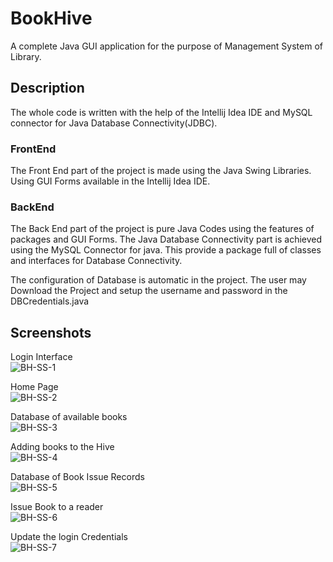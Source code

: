 # BookHive
A complete Java GUI application for the purpose of Management System of Library.

## Description
The whole code is written with the help of the Intellij Idea IDE and MySQL connector for Java Database Connectivity(JDBC).

### FrontEnd
The Front End part of the project is made using the Java Swing Libraries. Using GUI Forms available in the Intellij Idea IDE.

### BackEnd
The Back End part of the project is pure Java Codes using the features of packages and GUI Forms. The Java Database Connectivity part is achieved using the MySQL Connector for java. This provide a package full of classes and interfaces for Database Connectivity.</br>

The configuration of Database is automatic in the project. The user may Download the Project and setup the username and password in the DBCredentials.java</br>

## Screenshots
Login Interface</br>
![BH-SS-1](https://user-images.githubusercontent.com/95761669/227162525-290532e7-3094-4ae7-b80d-4e395db9d674.png)

Home Page</br>
![BH-SS-2](https://user-images.githubusercontent.com/95761669/227162693-cdd91e02-da42-4dbc-a16e-1426c2de7388.png)

Database of available books</br>
![BH-SS-3](https://user-images.githubusercontent.com/95761669/227162849-1a17ed8d-8a4b-420b-b5ab-c37baac4abae.png)

Adding books to the Hive</br>
![BH-SS-4](https://user-images.githubusercontent.com/95761669/227162971-625e9ad3-5905-4a18-9a70-d2d891be3f7d.png)

Database of Book Issue Records</br>
![BH-SS-5](https://user-images.githubusercontent.com/95761669/227163105-25411fbb-6e13-4b8d-a024-c8cc5624dd89.png)

Issue Book to a reader</br>
![BH-SS-6](https://user-images.githubusercontent.com/95761669/227163455-c436f152-de64-49c0-b3d0-e73b5fccc844.png)

Update the login Credentials</br>
![BH-SS-7](https://user-images.githubusercontent.com/95761669/227163525-38a3a817-4df6-4c4f-93a2-06c9359f5318.png)
